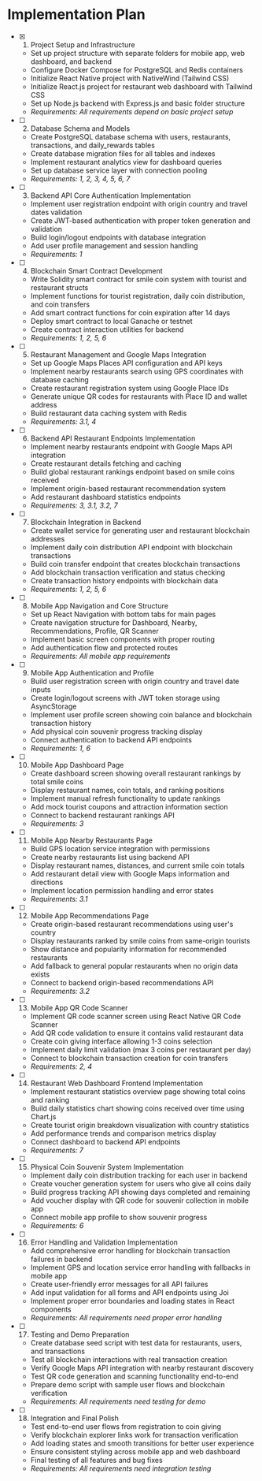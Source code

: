 # Implementation Plan

- [x] 1. Project Setup and Infrastructure
  - Set up project structure with separate folders for mobile app, web dashboard, and backend
  - Configure Docker Compose for PostgreSQL and Redis containers
  - Initialize React Native project with NativeWind (Tailwind CSS)
  - Initialize React.js project for restaurant web dashboard with Tailwind CSS
  - Set up Node.js backend with Express.js and basic folder structure
  - _Requirements: All requirements depend on basic project setup_

- [ ] 2. Database Schema and Models
  - Create PostgreSQL database schema with users, restaurants, transactions, and daily_rewards tables
  - Create database migration files for all tables and indexes
  - Implement restaurant analytics view for dashboard queries
  - Set up database service layer with connection pooling
  - _Requirements: 1, 2, 3, 4, 5, 6, 7_

- [ ] 3. Backend API Core Authentication Implementation
  - Implement user registration endpoint with origin country and travel dates validation
  - Create JWT-based authentication with proper token generation and validation
  - Build login/logout endpoints with database integration
  - Add user profile management and session handling
  - _Requirements: 1_

- [ ] 4. Blockchain Smart Contract Development
  - Write Solidity smart contract for smile coin system with tourist and restaurant structs
  - Implement functions for tourist registration, daily coin distribution, and coin transfers
  - Add smart contract functions for coin expiration after 14 days
  - Deploy smart contract to local Ganache or testnet
  - Create contract interaction utilities for backend
  - _Requirements: 1, 2, 5, 6_

- [ ] 5. Restaurant Management and Google Maps Integration
  - Set up Google Maps Places API configuration and API keys
  - Implement nearby restaurants search using GPS coordinates with database caching
  - Create restaurant registration system using Google Place IDs
  - Generate unique QR codes for restaurants with Place ID and wallet address
  - Build restaurant data caching system with Redis
  - _Requirements: 3.1, 4_

- [ ] 6. Backend API Restaurant Endpoints Implementation
  - Implement nearby restaurants endpoint with Google Maps API integration
  - Create restaurant details fetching and caching
  - Build global restaurant rankings endpoint based on smile coins received
  - Implement origin-based restaurant recommendation system
  - Add restaurant dashboard statistics endpoints
  - _Requirements: 3, 3.1, 3.2, 7_

- [ ] 7. Blockchain Integration in Backend
  - Create wallet service for generating user and restaurant blockchain addresses
  - Implement daily coin distribution API endpoint with blockchain transactions
  - Build coin transfer endpoint that creates blockchain transactions
  - Add blockchain transaction verification and status checking
  - Create transaction history endpoints with blockchain data
  - _Requirements: 1, 2, 5, 6_

- [ ] 8. Mobile App Navigation and Core Structure
  - Set up React Navigation with bottom tabs for main pages
  - Create navigation structure for Dashboard, Nearby, Recommendations, Profile, QR Scanner
  - Implement basic screen components with proper routing
  - Add authentication flow and protected routes
  - _Requirements: All mobile app requirements_

- [ ] 9. Mobile App Authentication and Profile
  - Build user registration screen with origin country and travel date inputs
  - Create login/logout screens with JWT token storage using AsyncStorage
  - Implement user profile screen showing coin balance and blockchain transaction history
  - Add physical coin souvenir progress tracking display
  - Connect authentication to backend API endpoints
  - _Requirements: 1, 6_

- [ ] 10. Mobile App Dashboard Page
  - Create dashboard screen showing overall restaurant rankings by total smile coins
  - Display restaurant names, coin totals, and ranking positions
  - Implement manual refresh functionality to update rankings
  - Add mock tourist coupons and attraction information section
  - Connect to backend restaurant rankings API
  - _Requirements: 3_

- [ ] 11. Mobile App Nearby Restaurants Page
  - Build GPS location service integration with permissions
  - Create nearby restaurants list using backend API
  - Display restaurant names, distances, and current smile coin totals
  - Add restaurant detail view with Google Maps information and directions
  - Implement location permission handling and error states
  - _Requirements: 3.1_

- [ ] 12. Mobile App Recommendations Page
  - Create origin-based restaurant recommendations using user's country
  - Display restaurants ranked by smile coins from same-origin tourists
  - Show distance and popularity information for recommended restaurants
  - Add fallback to general popular restaurants when no origin data exists
  - Connect to backend origin-based recommendations API
  - _Requirements: 3.2_

- [ ] 13. Mobile App QR Code Scanner
  - Implement QR code scanner screen using React Native QR Code Scanner
  - Add QR code validation to ensure it contains valid restaurant data
  - Create coin giving interface allowing 1-3 coins selection
  - Implement daily limit validation (max 3 coins per restaurant per day)
  - Connect to blockchain transaction creation for coin transfers
  - _Requirements: 2, 4_

- [ ] 14. Restaurant Web Dashboard Frontend Implementation
  - Implement restaurant statistics overview page showing total coins and ranking
  - Build daily statistics chart showing coins received over time using Chart.js
  - Create tourist origin breakdown visualization with country statistics
  - Add performance trends and comparison metrics display
  - Connect dashboard to backend API endpoints
  - _Requirements: 7_

- [ ] 15. Physical Coin Souvenir System Implementation
  - Implement daily coin distribution tracking for each user in backend
  - Create voucher generation system for users who give all coins daily
  - Build progress tracking API showing days completed and remaining
  - Add voucher display with QR code for souvenir collection in mobile app
  - Connect mobile app profile to show souvenir progress
  - _Requirements: 6_

- [ ] 16. Error Handling and Validation Implementation
  - Add comprehensive error handling for blockchain transaction failures in backend
  - Implement GPS and location service error handling with fallbacks in mobile app
  - Create user-friendly error messages for all API failures
  - Add input validation for all forms and API endpoints using Joi
  - Implement proper error boundaries and loading states in React components
  - _Requirements: All requirements need proper error handling_

- [ ] 17. Testing and Demo Preparation
  - Create database seed script with test data for restaurants, users, and transactions
  - Test all blockchain interactions with real transaction creation
  - Verify Google Maps API integration with nearby restaurant discovery
  - Test QR code generation and scanning functionality end-to-end
  - Prepare demo script with sample user flows and blockchain verification
  - _Requirements: All requirements need testing for demo_

- [ ] 18. Integration and Final Polish
  - Test end-to-end user flows from registration to coin giving
  - Verify blockchain explorer links work for transaction verification
  - Add loading states and smooth transitions for better user experience
  - Ensure consistent styling across mobile app and web dashboard
  - Final testing of all features and bug fixes
  - _Requirements: All requirements need integration testing_